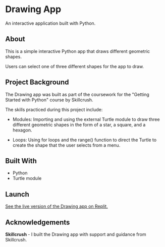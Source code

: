 # Drawing App
An interactive application built with Python.

## About
This is a simple interactive Python app that draws different geometric shapes.  

Users can select one of three different shapes for the app to draw.     

## Project Background
The Drawing app was built as part of the coursework for the "Getting Started with Python" course by Skillcrush. 

The skills practiced during this project include: 

- Modules: Importing and using the external Turtle module to draw three different geometric shapes in the form of a star, a square, and a hexagon.  

- Loops: Using for loops and the range() function to direct the Turtle to create the shape that the user selects from a menu.    

## Built With
- Python
- Turtle module

## Launch
[See the live version of the Drawing app on Replit.](https://replit.com/@lonemortensen/skillcrush-py-cl01-ls07-turtle-module-final)

## Acknowledgements

**Skillcrush** - I built the Drawing app with support and guidance from Skillcrush. 